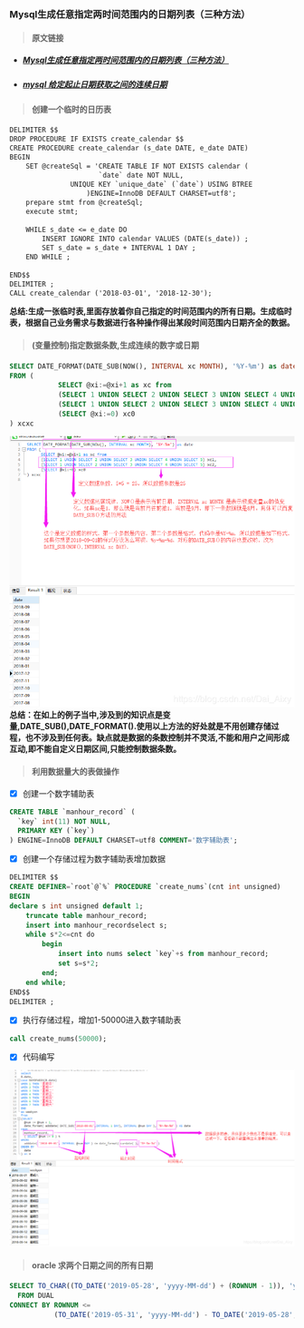 ### Mysql生成任意指定两时间范围内的日期列表（三种方法）

> #### 原文链接

* ##### [Mysql生成任意指定两时间范围内的日期列表（三种方法）](https://blog.csdn.net/Dai_Aixy/article/details/83144619)
* ##### [mysql 给定起止日期获取之间的连续日期](https://blog.csdn.net/boenwan/article/details/76268739)

> #### 创建一个临时的日历表

    DELIMITER $$
    DROP PROCEDURE IF EXISTS create_calendar $$
    CREATE PROCEDURE create_calendar (s_date DATE, e_date DATE)
    BEGIN
        SET @createSql = 'CREATE TABLE IF NOT EXISTS calendar (
                          `date` date NOT NULL,
                   UNIQUE KEY `unique_date` (`date`) USING BTREE
                       )ENGINE=InnoDB DEFAULT CHARSET=utf8'; 
        prepare stmt from @createSql; 
        execute stmt; 

        WHILE s_date <= e_date DO
            INSERT IGNORE INTO calendar VALUES (DATE(s_date)) ;
            SET s_date = s_date + INTERVAL 1 DAY ;
        END WHILE ; 

    END$$
    DELIMITER ;
    CALL create_calendar ('2018-03-01', '2018-12-30');

**总结:生成一张临时表,里面存放着你自己指定的时间范围内的所有日期。生成临时表，根据自己业务需求与数据进行各种操作得出某段时间范围内日期齐全的数据。**

> #### \(变量控制\)指定数据条数,生成连续的数字或日期

```Sql
SELECT DATE_FORMAT(DATE_SUB(NOW(), INTERVAL xc MONTH), '%Y-%m') as date
FROM ( 
            SELECT @xi:=@xi+1 as xc from 
            (SELECT 1 UNION SELECT 2 UNION SELECT 3 UNION SELECT 4 UNION SELECT 5) xc1, 
            (SELECT 1 UNION SELECT 2 UNION SELECT 3 UNION SELECT 4 UNION SELECT 5) xc2,  
            (SELECT @xi:=0) xc0 
) xcxc
```

![](/assets/sq1.png)**总结：在如上的例子当中,涉及到的知识点是变量,DATE\_SUB\(\),DATE\_FORMAT\(\).使用以上方法的好处就是不用创建存储过程，也不涉及到任何表。缺点就是数据的条数控制并不灵活,不能和用户之间形成互动,即不能自定义日期区间,只能控制数据条数。**

> #### 利用数据量大的表做操作

* [x] 创建一个数字辅助表

```Sql
CREATE TABLE `manhour_record` (
  `key` int(11) NOT NULL,
  PRIMARY KEY (`key`)
) ENGINE=InnoDB DEFAULT CHARSET=utf8 COMMENT='数字辅助表';
```

* [x] 创建一个存储过程为数字辅助表增加数据

```Sql
DELIMITER $$
CREATE DEFINER=`root`@`%` PROCEDURE `create_nums`(cnt int unsigned)
BEGIN
declare s int unsigned default 1;
    truncate table manhour_record;
    insert into manhour_recordselect s;
    while s*2<=cnt do
        begin
            insert into nums select `key`+s from manhour_record;
            set s=s*2;
        end;
    end while;
END$$
DELIMITER ;
```

* [x] 执行存储过程，增加1-50000进入数字辅助表

```Sql
call create_nums(50000);
```

* [x] 代码编写

![](/assets/sq2.png)

> #### oracle 求两个日期之间的所有日期

```Sql
SELECT TO_CHAR((TO_DATE('2019-05-28', 'yyyy-MM-dd') + (ROWNUM - 1)), 'yyyy-MM-dd') DT
  FROM DUAL
CONNECT BY ROWNUM <=
           (TO_DATE('2019-05-31', 'yyyy-MM-dd') - TO_DATE('2019-05-28', 'yyyy-MM-dd') + 1);
```



